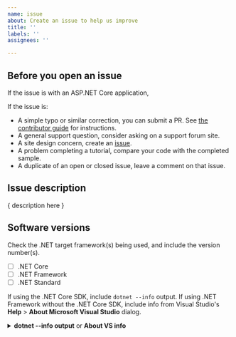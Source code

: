 ```yaml
---
name: issue
about: Create an issue to help us improve
title: ''
labels: ''
assignees: ''

---
```


## Before you open an issue

If the issue is with an ASP.NET Core application,

If the issue is:

- A simple typo or similar correction, you can submit a PR. See [the contributor guide](https://github.com/datatunning/X-Lab.CodingChallenge/blob/master/CONTRIBUTING.md) for instructions.
- A general support question, consider asking on a support forum site.
- A site design concern, create an [issue](https://github.com/datatunning/X-Lab.CodingChallenge/issues).
- A problem completing a tutorial, compare your code with the completed sample.
- A duplicate of an open or closed issue, leave a comment on that issue.

## Issue description

{ description here }

## Software versions

Check the .NET target framework(s) being used, and include the version number(s).

- [ ] .NET Core
- [ ] .NET Framework
- [ ] .NET Standard

If using the .NET Core SDK, include `dotnet --info` output. If using .NET Framework without the .NET Core SDK, include info from Visual Studio's **Help** > **About Microsoft Visual Studio** dialog.

<details>
<summary><strong>dotnet --info output</strong> or <strong>About VS info</strong></summary>

```console
<replace>
```
</details>
